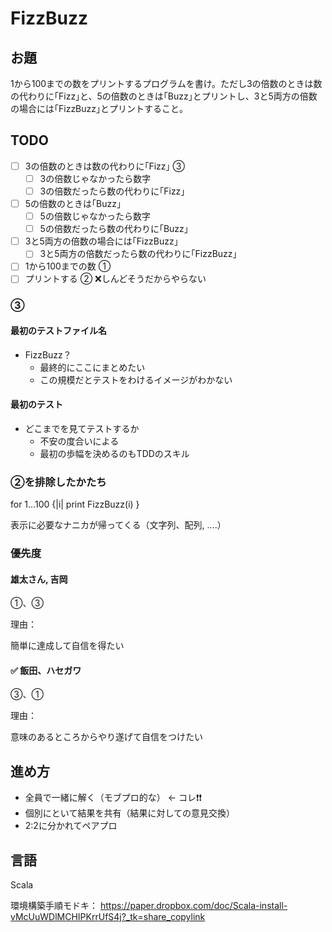 # FizzBuzz

## お題

1から100までの数をプリントするプログラムを書け。ただし3の倍数のときは数の代わりに｢Fizz｣と、5の倍数のときは｢Buzz｣とプリントし、3と5両方の倍数の場合には｢FizzBuzz｣とプリントすること。

## TODO

- [ ] 3の倍数のときは数の代わりに｢Fizz｣      ③
  - [ ] 3の倍数じゃなかったら数字
  - [ ] 3の倍数だったら数の代わりに｢Fizz｣
- [ ] 5の倍数のときは｢Buzz｣
  - [ ] 5の倍数じゃなかったら数字
  - [ ] 5の倍数だったら数の代わりに｢Buzz｣
- [ ] 3と5両方の倍数の場合には｢FizzBuzz｣
  - [ ] 3と5両方の倍数だったら数の代わりに｢FizzBuzz｣
- [ ] 1から100までの数                    ①
- [ ] プリントする                        ② ❌しんどそうだからやらない

### ③

#### 最初のテストファイル名

* FizzBuzz？
  * 最終的にここにまとめたい
  * この規模だとテストをわけるイメージがわかない

#### 最初のテスト

* どこまでを見てテストするか
  * 不安の度合いによる
  * 最初の歩幅を決めるのもTDDのスキル

### ②を排除したかたち

for 1...100 {|i|
  print FizzBuzz(i)
}

表示に必要なナニカが帰ってくる（文字列、配列, ....）

### 優先度

#### 雄太さん, 吉岡

①、③

理由：

簡単に達成して自信を得たい

#### ✅ 飯田、ハセガワ

③、①

理由：

意味のあるところからやり遂げて自信をつけたい

## 進め方

* 全員で一緒に解く（モブプロ的な） ← コレ❗❗
* 個別にといて結果を共有（結果に対しての意見交換）
* 2:2に分かれてペアプロ

## 言語

Scala

環境構築手順モドキ： https://paper.dropbox.com/doc/Scala-install-vMcUuWDlMCHIPKrrUfS4j?_tk=share_copylink